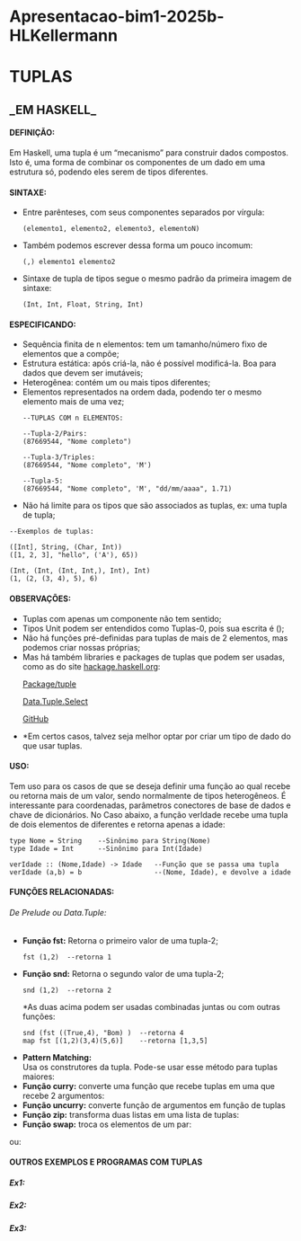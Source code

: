 # Apresentacao-bim1-2025b-HLKellermann
<h1>TUPLAS</h1>

<h2>_EM HASKELL_</h2>
<h4>DEFINIÇÃO:</h4>
Em Haskell, uma tupla é um “mecanismo” para construir dados compostos. Isto é, uma forma de combinar os componentes de um dado em uma estrutura só, podendo eles serem de tipos diferentes.

<h4>SINTAXE:</h4>
<ul>
  <li>Entre parênteses, com seus componentes separados por vírgula:</li>

```
(elemento1, elemento2, elemento3, elementoN)
```

  <li>Também podemos escrever dessa forma um pouco incomum:</li>

```
(,) elemento1 elemento2
```

  <li>Sintaxe de tupla de tipos segue o mesmo padrão da primeira imagem de sintaxe:</li>

```
(Int, Int, Float, String, Int)
```
</ul>

<h4>ESPECIFICANDO:</h4>
<ul>
  <li>Sequência finita de n elementos: tem um tamanho/número fixo de elementos que a compõe;</li>
  <li>Estrutura estática: após criá-la, não é possível modificá-la. Boa para dados que devem ser imutáveis;</li>
  <li>Heterogênea: contém um ou mais tipos diferentes;</li>
  <li>Elementos representados na ordem dada, podendo ter o mesmo elemento mais de uma vez;</li>

```
--TUPLAS COM n ELEMENTOS:

--Tupla-2/Pairs:
(87669544, "Nome completo")

--Tupla-3/Triples:
(87669544, "Nome completo", 'M')

--Tupla-5:
(87669544, "Nome completo", 'M', "dd/mm/aaaa", 1.71)
```

<li>Não há limite para os tipos que são associados as tuplas, ex: uma tupla de tupla;</li>
</ul>

```
--Exemplos de tuplas:

([Int], String, (Char, Int))
([1, 2, 3], "hello", ('A'), 65))

(Int, (Int, (Int, Int,), Int), Int)
(1, (2, (3, 4), 5), 6)
```

<h4>OBSERVAÇÕES:</h4>
<ul>
  <li>Tuplas com apenas um componente não tem sentido;</li>
  <li>Tipos Unit podem ser entendidos como Tuplas-0, pois sua escrita é ();</li>
  <li>Não há funções pré-definidas para tuplas de mais de 2 elementos, mas podemos criar nossas próprias;</li>
  <li>Mas há também libraries e packages de tuplas que podem ser usadas, como as do site <a href="hackage.haskell.org">hackage.haskell.org</a>:</li>
  
  <a href="https://hackage.haskell.org/package/tuple">Package/tuple</a>
  
  <a href="https://hackage.haskell.org/package/tuple-0.3.0.2/docs/Data-Tuple-Select.html">Data.Tuple.Select</a>
  
  <a href="https://github.com/augustss/tuple">GitHub</a>

  
  <li>*Em certos casos, talvez seja melhor optar por criar um tipo de dado do que usar tuplas.</li>
</ul>

<h4>USO:</h4> Tem uso para os casos de que se deseja definir uma função ao qual recebe ou retorna mais de um valor, sendo normalmente de tipos heterogêneos. É interessante para coordenadas, parâmetros conectores de base de dados e chave de dicionários.
No Caso abaixo, a função verIdade recebe uma tupla de dois elementos de diferentes e retorna apenas a idade:

```
type Nome = String    --Sinônimo para String(Nome)
type Idade = Int      --Sinônimo para Int(Idade)

verIdade :: (Nome,Idade) -> Idade   --Função que se passa uma tupla
verIdade (a,b) = b                  --(Nome, Idade), e devolve a idade

```

<h4>FUNÇÕES RELACIONADAS:</h4>
<h6>De Prelude ou Data.Tuple:</h6>
<ul>
  <li><b>Função fst:</b>
    Retorna o primeiro valor de uma tupla-2;</li>
  
  ```
fst (1,2)  --retorna 1
  ```
  <li><b>Função snd:</b>
    Retorna o segundo valor de uma tupla-2;</li>

```
snd (1,2)  --retorna 2
```
  
*As duas acima podem ser usadas combinadas juntas ou com outras funções:

```
snd (fst ((True,4), "Bom) )  --retorna 4
map fst [(1,2)(3,4)(5,6)]    --retorna [1,3,5]
```

<li><b>Pattern Matching:</b></li> Usa os construtores da tupla. Pode-se usar esse método para tuplas maiores:

<li><b>Função curry:</b> converte uma função que recebe tuplas em uma que recebe 2 argumentos:</li>

<li><b>Função uncurry:</b> converte função de argumentos em função de tuplas</li>

<li><b>Função zip:</b> transforma duas listas em uma lista de tuplas:</li>

<li><b>Função swap:</b> troca os elementos de um par:</li>
</ul>
ou:

<h4>OUTROS EXEMPLOS E PROGRAMAS COM TUPLAS</h4>

<h5>Ex1:</h5>

<h5>Ex2:</h5>

<h5>Ex3:</h5>



